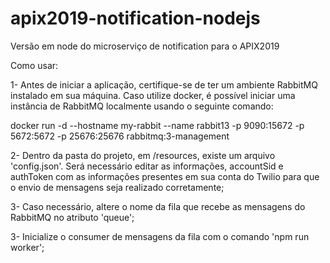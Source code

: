 # apix2019-notification-nodejs
Versão em node do microserviço de notification para o APIX2019

Como usar:

1- Antes de iniciar a aplicação, certifique-se de ter um ambiente RabbitMQ instalado em sua máquina. 
Caso utilize docker, é possível iniciar uma instância de RabbitMQ localmente usando o seguinte comando:

docker run -d --hostname my-rabbit --name rabbit13 -p 9090:15672 -p 5672:5672 -p 25676:25676 rabbitmq:3-management

2- Dentro da pasta do projeto, em /resources, existe um arquivo 'config.json'. Será necessário editar as informações, accountSid e authToken com as informações presentes em sua conta do Twilio para que o envio de mensagens seja realizado corretamente;

3- Caso necessário, altere o nome da fila que recebe as mensagens do RabbitMQ no atributo 'queue';

3- Inicialize o consumer de mensagens da fila com o comando 'npm run worker'; 
